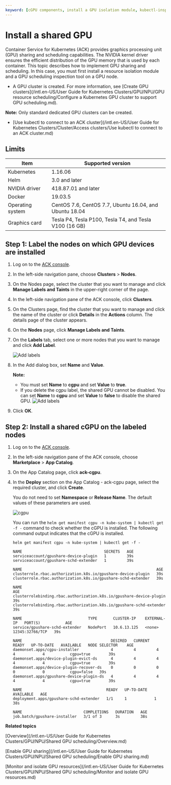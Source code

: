 ```yaml
---
keyword: [cGPU components, install a GPU isolation module, kubectl-inspect-cgpu]
---
```


# Install a shared GPU

Container Service for Kubernetes \(ACK\) provides graphics processing unit \(GPU\) sharing and scheduling capabilities. The NVIDIA kernel driver ensures the efficient distribution of the GPU memory that is used by each container. This topic describes how to implement GPU sharing and scheduling. In this case, you must first install a resource isolation module and a GPU scheduling inspection tool on a GPU node.

-   A GPU cluster is created. For more information, see [Create GPU clusters](/intl.en-US/User Guide for Kubernetes Clusters/GPU/NPU/GPU resource scheduling/Configure a Kubernetes GPU cluster to support GPU scheduling.md).

**Note:** Only standard dedicated GPU clusters can be created.

-   [Use kubectl to connect to an ACK cluster](/intl.en-US/User Guide for Kubernetes Clusters/Cluster/Access clusters/Use kubectl to connect to an ACK cluster.md)

## Limits

|Item|Supported version|
|----|-----------------|
|Kubernetes|1.16.06|
|Helm|3.0 and later|
|NVIDIA driver|418.87.01 and later|
|Docker|19.03.5|
|Operating system|CentOS 7.6, CentOS 7.7, Ubuntu 16.04, and Ubuntu 18.04|
|Graphics card|Tesla P4, Tesla P100, Tesla T4, and Tesla V100 \(16 GB\)|

## Step 1: Label the nodes on which GPU devices are installed

1.  Log on to the [ACK console](https://cs.console.aliyun.com).

2.  In the left-side navigation pane, choose **Clusters** \> **Nodes**.

3.  On the Nodes page, select the cluster that you want to manage and click **Manage Labels and Taints** in the upper-right corner of the page.

4.  In the left-side navigation pane of the ACK console, click **Clusters**.

5.  On the Clusters page, find the cluster that you want to manage and click the name of the cluster or click **Details** in the **Actions** column. The details page of the cluster appears.

6.  On the **Nodes** page, click **Manage Labels and Taints**.

7.  On the **Labels** tab, select one or more nodes that you want to manage and click **Add Label**.

    ![Add labels](https://static-aliyun-doc.oss-accelerate.aliyuncs.com/assets/img/en-US/5935359951/p101294.png)

8.  In the Add dialog box, set **Name** and **Value**.

    **Note:**

    -   You must set **Name** to **cgpu** and set **Value** to **true**.
    -   If you delete the cgpu label, the shared GPU cannot be disabled. You can set **Name** to **cgpu** and set **Value** to **false** to disable the shared GPU.
    ![Add labels](https://static-aliyun-doc.oss-accelerate.aliyuncs.com/assets/img/en-US/7935359951/p101645.png)

9.  Click **OK**.


## Step 2: Install a shared cGPU on the labeled nodes

1.  Log on to the [ACK console](https://cs.console.aliyun.com).

2.  In the left-side navigation pane of the ACK console, choose **Marketplace** \> **App Catalog**.

3.  On the App Catalog page, click **ack-cgpu**.

4.  In the **Deploy** section on the App Catalog - ack-cgpu page, select the required cluster, and click **Create**.

    You do not need to set **Namespace** or **Release Name**. The default values of these parameters are used.

    ![cgpu](https://static-aliyun-doc.oss-accelerate.aliyuncs.com/assets/img/en-US/5935359951/p101994.png)

    You can run the `helm get manifest cgpu -n kube-system | kubectl get -f -` command to check whether the cGPU is installed. The following command output indicates that the cGPU is installed.

    ```
    helm get manifest cgpu -n kube-system | kubectl get -f -
    ```

    ```
    NAME                                    SECRETS   AGE
    serviceaccount/gpushare-device-plugin   1         39s
    serviceaccount/gpushare-schd-extender   1         39s
    
    NAME                                                           AGE
    clusterrole.rbac.authorization.k8s.io/gpushare-device-plugin   39s
    clusterrole.rbac.authorization.k8s.io/gpushare-schd-extender   39s
    
    NAME                                                                  AGE
    clusterrolebinding.rbac.authorization.k8s.io/gpushare-device-plugin   39s
    clusterrolebinding.rbac.authorization.k8s.io/gpushare-schd-extender   39s
    
    NAME                             TYPE       CLUSTER-IP    EXTERNAL-IP   PORT(S)           AGE
    service/gpushare-schd-extender   NodePort   10.6.13.125   <none>        12345:32766/TCP   39s
    
    NAME                                       DESIRED   CURRENT   READY   UP-TO-DATE   AVAILABLE   NODE SELECTOR    AGE
    daemonset.apps/cgpu-installer              4         4         4       4            4           cgpu=true        39s
    daemonset.apps/device-plugin-evict-ds      4         4         4       4            4           cgpu=true        39s
    daemonset.apps/device-plugin-recover-ds    0         0         0       0            0           cgpu=false   39s
    daemonset.apps/gpushare-device-plugin-ds   4         4         4       4            4           cgpu=true        39s
    
    NAME                                     READY   UP-TO-DATE   AVAILABLE   AGE
    deployment.apps/gpushare-schd-extender   1/1     1            1           38s
    
    NAME                           COMPLETIONS   DURATION   AGE
    job.batch/gpushare-installer   3/1 of 3      3s         38s
    ```


**Related topics**  


[Overview](/intl.en-US/User Guide for Kubernetes Clusters/GPU/NPU/Shared GPU scheduling/Overview.md)

[Enable GPU sharing](/intl.en-US/User Guide for Kubernetes Clusters/GPU/NPU/Shared GPU scheduling/Enable GPU sharing.md)

[Monitor and isolate GPU resources](/intl.en-US/User Guide for Kubernetes Clusters/GPU/NPU/Shared GPU scheduling/Monitor and isolate GPU resources.md)

